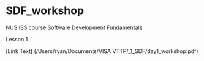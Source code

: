 # SDF_workshop
NUS ISS course Software Development Fundamentals

Lesson 1

[Link Text] (/Users/ryan/Documents/VISA VTTP/_1_SDF/day1_workshop.pdf)
